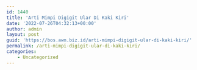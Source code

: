```yaml
---
id: 1440
title: 'Arti Mimpi Digigit Ular Di Kaki Kiri'
date: '2022-07-26T04:32:13+00:00'
author: admin
layout: post
guid: 'https://bos.awn.biz.id/arti-mimpi-digigit-ular-di-kaki-kiri/'
permalink: /arti-mimpi-digigit-ular-di-kaki-kiri/
categories:
    - Uncategorized
---
```


